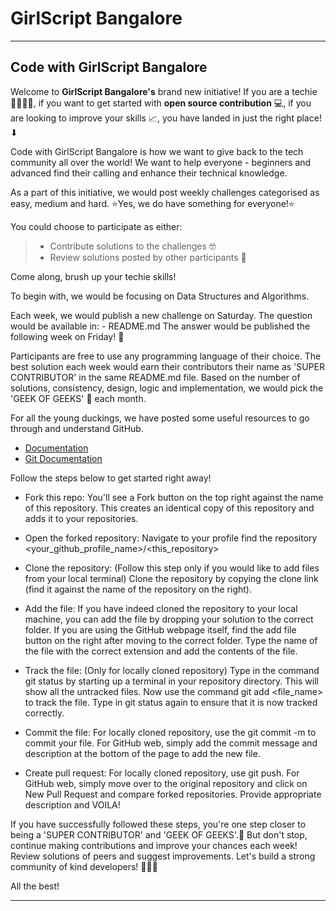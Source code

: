 # GirlScript Bangalore
<hr>

## Code with GirlScript Bangalore

Welcome to **GirlScript Bangalore's** brand new initiative! If you are a techie 👨‍💻👩‍💻, if you want to get started with **open source contribution** 💻, if you are looking to improve your skills 📈, you have landed in just the right place! ⬇

Code with GirlScript Bangalore is how we want to give back to the tech community all over the world! We want to help everyone - beginners and advanced find their calling and enhance their technical knowledge.

As a part of this initiative, we would post weekly challenges categorised as easy, medium and hard.
⭐Yes, we do have something for everyone!⭐

You could choose to participate as either:
> - Contribute solutions to the challenges 🤓
> - Review solutions posted by other participants 🧐

Come along, brush up your techie skills!

To begin with, we would be focusing on Data Structures and Algorithms. 

Each week, we would publish a new challenge on Saturday. The question would be available in: <Date folder> - README.md 
The answer would be published the following week on Friday! 🍻

Participants are free to use any programming language of their choice. The best solution each week would earn their contributors their name as 'SUPER CONTRIBUTOR'  in the same README.md file.
Based on the number of solutions, consistency, design, logic and implementation, we would pick the 'GEEK OF GEEKS' 👑 each month.

For all the young duckings, we have posted some useful resources to go through and understand GitHub. 
- [Documentation](https://guides.github.com/)
- [Git Documentation](https://git-scm.com/docs)

Follow the steps below to get started right away!

- Fork this repo: You'll see a Fork button on the top right against the name of this repository. This creates an identical copy of this repository and adds it to your repositories.

- Open the forked repository: Navigate to your profile find the repository <your_github_profile_name>/<this_repository>

- Clone the repository: (Follow this step only if you would like to add files from your local terminal) Clone the repository by copying the clone link (find it against the name of the repository on the right). 

- Add the file: If you have indeed cloned the repository to your local machine, you can add the file by dropping your solution to the correct folder. 
If you are using the GitHub webpage itself, find the add file button on the right after moving to the correct folder. Type the name of the file with the correct extension and add the contents of the file.

- Track the file: (Only for locally cloned repository) Type in the command git status by starting up a terminal in your repository directory. This will show all the untracked files.
Now use the command git add <file_name> to track the file. Type in git status again to ensure that it is now tracked correctly.

- Commit the file: For locally cloned repository, use the git commit -m <commit message> to commit your file. 
For GitHub web, simply add the commit message and description at the bottom of the page to add the new file.

- Create pull request: For locally cloned repository, use git push. 
For GitHub web, simply move over to the original repository and click on New Pull Request and compare forked repositories. Provide appropriate description and VOILA!

If you have successfully followed these steps, you're one step closer to being a 'SUPER CONTRIBUTOR' and 'GEEK OF GEEKS'.🥳 But don't stop, continue making contributions and improve your chances each week! Review solutions of peers and suggest improvements. Let's build a strong community of kind developers! 👭👫👬

All the best!
  
<hr>
